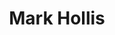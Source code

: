 ---
title: "Mark Hollis"
summary: "British musician and singer-songwriter . Brother of . He achieved commercial success in the 1980s as singer with the synth pop/post-rock band Talk Talk, but largely retired from the music industry after his 1998 critically praised solo album."
image: "mark-hollis.jpg"
apple_music_artist_url: "https://music.apple.com/gb/artist/mark-hollis/14978333"
---